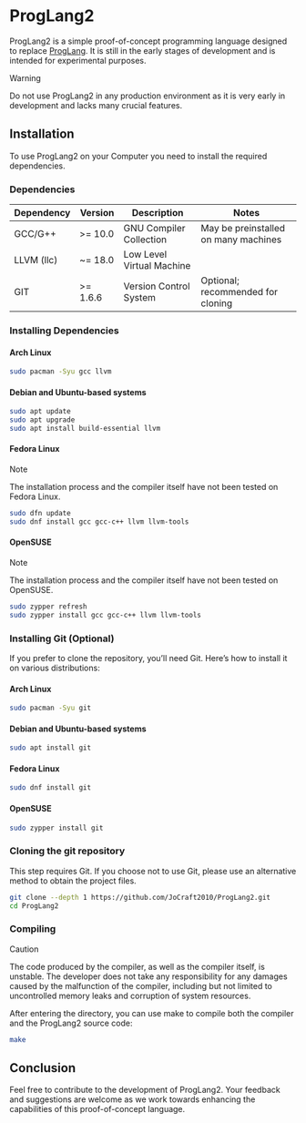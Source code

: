 # ProgLang2

ProgLang2 is a simple proof-of-concept programming language designed to replace [ProgLang](https://github.com/JoCraft2010/proglang). It is still in the early stages of development and is intended for experimental purposes.

> [!WARNING]
> Do not use ProgLang2 in any production environment as it is very early in development and lacks many crucial features.

## Installation
To use ProgLang2 on your Computer you need to install the required dependencies.

### Dependencies
| Dependency | Version  | Description               | Notes                                |
|------------|----------|---------------------------|--------------------------------------|
| GCC/G++    | >= 10.0  | GNU Compiler Collection   | May be preinstalled on many machines |
| LLVM (llc) | ~= 18.0  | Low Level Virtual Machine |                                      |
| GIT        | >= 1.6.6 | Version Control System    | Optional; recommended for cloning    |

### Installing Dependencies

#### Arch Linux
```sh
sudo pacman -Syu gcc llvm
```

#### Debian and Ubuntu-based systems
```sh
sudo apt update
sudo apt upgrade
sudo apt install build-essential llvm
```

#### Fedora Linux
> [!NOTE]
> The installation process and the compiler itself have not been tested on Fedora Linux.
```sh
sudo dfn update
sudo dnf install gcc gcc-c++ llvm llvm-tools
```

#### OpenSUSE
> [!NOTE]
> The installation process and the compiler itself have not been tested on OpenSUSE.
```sh
sudo zypper refresh
sudo zypper install gcc gcc-c++ llvm llvm-tools
```

### Installing Git (Optional)

If you prefer to clone the repository, you’ll need Git. Here’s how to install it on various distributions:

#### Arch Linux
```sh
sudo pacman -Syu git
```

#### Debian and Ubuntu-based systems
```sh
sudo apt install git
```

#### Fedora Linux
```sh
sudo dnf install git
```

#### OpenSUSE
```sh
sudo zypper install git
```

### Cloning the git repository
This step requires Git. If you choose not to use Git, please use an alternative method to obtain the project files.
```sh
git clone --depth 1 https://github.com/JoCraft2010/ProgLang2.git
cd ProgLang2
```

### Compiling

> [!CAUTION]
> The code produced by the compiler, as well as the compiler itself, is unstable. The developer does not take any responsibility for any damages caused by the malfunction of the compiler, including but not limited to uncontrolled memory leaks and corruption of system resources.

After entering the directory, you can use make to compile both the compiler and the ProgLang2 source code:
```sh
make
```

## Conclusion

Feel free to contribute to the development of ProgLang2. Your feedback and suggestions are welcome as we work towards enhancing the capabilities of this proof-of-concept language.

